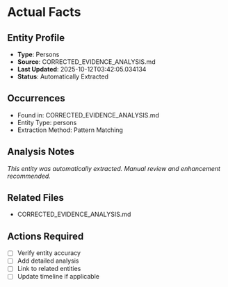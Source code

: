 # Actual Facts

## Entity Profile
- **Type**: Persons
- **Source**: CORRECTED_EVIDENCE_ANALYSIS.md
- **Last Updated**: 2025-10-12T03:42:05.034134
- **Status**: Automatically Extracted

## Occurrences
- Found in: CORRECTED_EVIDENCE_ANALYSIS.md
- Entity Type: persons
- Extraction Method: Pattern Matching

## Analysis Notes
*This entity was automatically extracted. Manual review and enhancement recommended.*

## Related Files
- CORRECTED_EVIDENCE_ANALYSIS.md

## Actions Required
- [ ] Verify entity accuracy
- [ ] Add detailed analysis
- [ ] Link to related entities
- [ ] Update timeline if applicable
